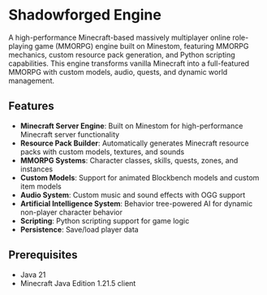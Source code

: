 # Shadowforged Engine

A high-performance Minecraft-based massively multiplayer online role-playing
game (MMORPG) engine built on Minestom, featuring MMORPG mechanics, custom
resource pack generation, and Python scripting capabilities. This engine
transforms vanilla Minecraft into a full-featured MMORPG with custom models,
audio, quests, and dynamic world management.

## Features

- **Minecraft Server Engine**: Built on Minestom for high-performance Minecraft
  server functionality
- **Resource Pack Builder**: Automatically generates Minecraft resource packs
  with custom models, textures, and sounds
- **MMORPG Systems**: Character classes, skills, quests, zones, and instances
- **Custom Models**: Support for animated Blockbench models and custom item
  models
- **Audio System**: Custom music and sound effects with OGG support
- **Artificial Intelligence System**: Behavior tree-powered AI for dynamic
  non-player character behavior
- **Scripting**: Python scripting support for game logic
- **Persistence**: Save/load player data

## Prerequisites

- Java 21
- Minecraft Java Edition 1.21.5 client
